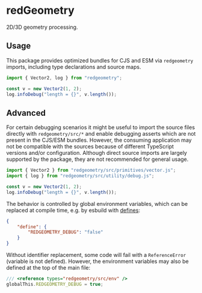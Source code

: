 # redGeometry

2D/3D geometry processing.

## Usage

This package provides optimized bundles for CJS and ESM via `redgeometry` imports, including type declarations and source maps.

```typescript
import { Vector2, log } from "redgeometry";

const v = new Vector2(1, 2);
log.infoDebug("length = {}", v.length());
```

## Advanced

For certain debugging scenarios it might be useful to import the source files directly with `redgeometry/src/*` and enable debugging asserts which are not present in the CJS/ESM bundles. However, the consuming application may not be compatible with the sources because of different TypeScript versions and/or configuration. Although direct source imports are largely supported by the package, they are not recommended for general usage.

```typescript
import { Vector2 } from "redgeometry/src/primitives/vector.js";
import { log } from "redgeometry/src/utility/debug.js";

const v = new Vector2(1, 2);
log.infoDebug("length = {}", v.length());
```

The behavior is controlled by global environment variables, which can be replaced at compile time, e.g. by esbuild with [defines](https://esbuild.github.io/api/#define):

```json
{
    "define": {
        "REDGEOMETRY_DEBUG": "false"
    }
}
```

Without identifier replacement, some code will fail with a `ReferenceError` (variable is not defined). However, the environment variables may also be defined at the top of the main file:

```typescript
/// <reference types="redgeometry/src/env" />
globalThis.REDGEOMETRY_DEBUG = true;
```
